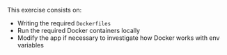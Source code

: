 This exercise consists on:
- Writing the required `Dockerfiles`
- Run the required Docker containers locally
- Modify the app if necessary to investigate how Docker works with env
  variables
